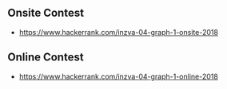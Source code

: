 Onsite Contest
--------------
* https://www.hackerrank.com/inzva-04-graph-1-onsite-2018

Online Contest
--------------
* https://www.hackerrank.com/inzva-04-graph-1-online-2018

